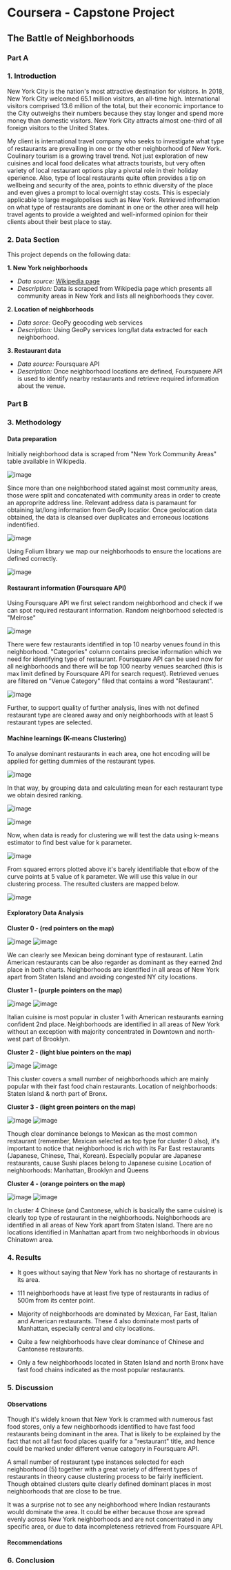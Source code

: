 # Coursera - Capstone Project

## The Battle of Neighborhoods


### Part A 

  ### 1. Introduction 

New York City is the nation's most attractive destination for visitors. In 2018, New York City welcomed 65.1 million visitors, an all-time high. International visitors comprised 13.6 million of the total, but their economic importance to the City outweighs their numbers because they stay longer and spend more money than domestic visitors. New York City attracts almost one-third of all foreign visitors to the United States. 

My client is international travel company who seeks to investigate what type of restaurants are prevailing in one or the other neighborhood of New York. Coulinary tourism is a growing travel trend. Not just exploration of new cuisines and local food delicates what attracts tourists, but very often variety of local restaurant options play a pivotal role in their holiday eperience. Also, type of local restaurants quite often provides a tip on wellbeing and security of the area, points to ethnic diversity of the place and even gives a prompt to local overnight stay costs. This is especialy applicable to large megalopolises such as New York. Retrieved infromation on what type of restaurants are dominant in one or the other area will help travel agents to provide a weighted and well-informed opinion for their clients about their best place to stay. 
  
   ### 2. Data Section
   
  This project depends on the following data:
  
  **1. New York neighborhoods**
  
  - *Data source:* [Wikipedia page](https://en.wikipedia.org/wiki/Neighborhoods_in_New_York_City)
  - *Description:* Data is scraped from Wikipedia page which presents all community areas in New York and lists all neighborhoods they cover. 

  **2. Location of neighborhoods**
  
  - *Data sorce:* GeoPy geocoding web services
  - *Description:* Using GeoPy services long/lat data extracted for each neighborhood.
  
  **3. Restaurant data**
  
  - *Data source:* Foursquare API
  - *Description:* Once neighborhood locations are defined, Foursquaere API is used to identify nearby restaurants and retrieve required information about the venue. 
  
  ### Part B
  
  ### 3. Methodology
  
  #### Data preparation
  
  Initially neighborhood data is scraped from "New York Community Areas" table available in Wikipedia. 
  
  ![image](https://user-images.githubusercontent.com/46403847/114102314-febdec80-98be-11eb-817d-3e8110eecd31.png)
  
  Since more than one neighborhood stated against most community areas, those were split and concatenated with community areas in order to create an approprite address line. Relevant address data is paramaunt for obtaining lat/long information from GeoPy locatior. Once geolocation data obtained, the data is cleansed over duplicates and erroneous locations indentified. 
  
  ![image](https://user-images.githubusercontent.com/46403847/114102481-4e041d00-98bf-11eb-9800-e33edba7cc8f.png)

  Using Folium library we map our neighborhoods to ensure the locations are defined correctly. 
  
  ![image](https://user-images.githubusercontent.com/46403847/114159550-d0232e80-991d-11eb-9410-22a17a838439.png)
  

  #### Restaurant information (Foursquare API)
  
  Using Foursquare API we first select random neighborhood and check if we can spot required restaurant information. Random neighborhood selected is "Melrose"
  
  ![image](https://user-images.githubusercontent.com/46403847/114103301-d0d9a780-98c0-11eb-864b-375c96b64762.png)

  There were few restaurants identified in top 10 nearby venues found in this neighborhood. "Categories" column contains precise information which we need for identifying type of restaurant. Foursquare API can be used now for all neighborhoods and there will be top 100 nearby venues searched (this is max limit defined by Foursquare API for search request). Retrieved venues are filtered on "Venue Category" filed that contains a word "Restaurant". 
  
  ![image](https://user-images.githubusercontent.com/46403847/114104397-b0125180-98c2-11eb-82bb-69c1493d8df8.png)
  
  Further, to support quality of further analysis, lines with not defined restaurant type are cleared away and only neighborhoods with at least 5 restaurant types are selected.  
  #### Machine learnings (K-means Clustering)
  
  To analyse dominant restaurants in each area, one hot encoding will be applied for getting dummies of the restaurant types. 

  ![image](https://user-images.githubusercontent.com/46403847/114105513-ce794c80-98c4-11eb-877f-fa5d53faeb1c.png)

  In that way, by grouping data and calculating mean for each restaurant type we obtain desired ranking.
  
  ![image](https://user-images.githubusercontent.com/46403847/114105729-362f9780-98c5-11eb-9a9b-9542d5be8a1c.png)

  ![image](https://user-images.githubusercontent.com/46403847/114105793-5c553780-98c5-11eb-9b02-2fb58d14f023.png)
  
  Now, when data is ready for clustering we will test the data using k-means estimator to find best value for k parameter.
  
  ![image](https://user-images.githubusercontent.com/46403847/114165178-14b1c880-9924-11eb-8335-9333970d709b.png)

  From squared errors plotted above it's barely identifiable that elbow of the curve points at 5 value of k parameter. We will use this value in our clustering process. 
  The resulted clusters are mapped below. 

  ![image](https://user-images.githubusercontent.com/46403847/114165471-6e19f780-9924-11eb-9e38-71997b6f203d.png)

  #### Exploratory Data Analysis
  
  **Cluster 0 - (red pointers on the map)**
  
  ![image](https://user-images.githubusercontent.com/46403847/114232031-2bcbd700-9973-11eb-8a0d-967e9b31dab5.png)
  ![image](https://user-images.githubusercontent.com/46403847/114232065-371f0280-9973-11eb-94e4-bf037765b259.png)
  
  We can clearly see Mexican being dominant type of restaurant. Latin American restaurants can be also regarder as dominant as they earned 2nd place in both charts.
  Neighborhoods are identified in all areas of New York apart from Staten Island and avoiding congested NY city locations. 


  **Cluster 1 - (purple pointers on the map)**  
  
  ![image](https://user-images.githubusercontent.com/46403847/114232266-8402d900-9973-11eb-8fd9-3b6f085b69ad.png)
  ![image](https://user-images.githubusercontent.com/46403847/114232279-89f8ba00-9973-11eb-9285-6179cf153558.png)

  Italian cuisine is most popular in cluster 1 with American restaurants earning confident 2nd place.
  Neighborhoods are identified in all areas of New York without an exception with majority concentrated in Downtown and north-west part of Brooklyn. 
  
  
  **Cluster 2 - (light blue pointers on the map)** 
  
  ![image](https://user-images.githubusercontent.com/46403847/114232481-db08ae00-9973-11eb-9fc9-d7b3a2dd121a.png)
  ![image](https://user-images.githubusercontent.com/46403847/114232504-e2c85280-9973-11eb-9fee-5a38999927bd.png)

  This cluster covers a small number of neighborhoods which are mainly popular with their fast food chain restaurants.
  Location of neighborhoods: Staten Island & north part of Bronx.
  
  
  **Cluster 3 - (light green pointers on the map)**   
  
  ![image](https://user-images.githubusercontent.com/46403847/114232598-02f81180-9974-11eb-882f-e820f714ecaa.png)
  ![image](https://user-images.githubusercontent.com/46403847/114232624-08edf280-9974-11eb-8044-5675fd5ae020.png)

  Though clear dominance belongs to Mexican as the most common restaurant (remember, Mexican selected as top type for cluster 0 also), it's important to notice that neighborhood is rich with its Far East restaurants (Japanese, Chinese, Thai, Korean). Especially popular are Japanese restaurants, cause Sushi places belong to Japanese cuisine
  Location of neighborhoods: Manhattan, Brooklyn and Queens
  
  
  **Cluster 4 - (orange pointers on the map)**   
  
  ![image](https://user-images.githubusercontent.com/46403847/114232684-2a4ede80-9974-11eb-9738-bec0f5793aed.png)
  ![image](https://user-images.githubusercontent.com/46403847/114232693-3044bf80-9974-11eb-844a-634ae7360237.png)

  In cluster 4 Chinese (and Cantonese, which is basically the same cuisine) is clearly top type of restaurant in the neighborhoods.
  Neighborhoods are identified in all areas of New York apart from Staten Island. There are no locations identified in Manhattan apart from two neighborhoods in obvious Chinatown area.
  
  
  ### 4. Results

  - It goes without saying that New York has no shortage of restaurants in its area. 
  
  - 111 neighborhoods have at least five type of restaurants in radius of 500m from its center point. 
  
  - Majority of neighborhoods are dominated by Mexican, Far East, Italian and American restaurants. These 4 also dominate most parts of Manhattan, especially central and city locations. 
  
  - Quite a few neighborhoods have clear dominance of Chinese and Cantonese restaurants.
   
  - Only a few neighborhoods located in Staten Island and north Bronx have fast food chains indicated as the most popular restaurants. 
  

  ### 5. Discussion
  
  #### Observations
  
  Though it's widely known that New York is crammed with numerous fast food stores, only a few neighborhoods identified to have fast food restaurants being dominant in the area. That is likely to be explained by the fact that not all fast food places qualify for a "restaurant" title, and hence could be marked under different venue category in Foursquare API. 
  
  A small number of restaurant type instances selected for each neighborhood (5) together with a great variety of different types of restaurants in theory cause clustering process to be fairly inefficient. Though obtained clusters quite clearly defined dominant places in most neighborhoods that are close to be true. 
  
  It was a surprise not to see any neighborhood where Indian restaurants would dominate the area. It could be either because those are spread evenly across New York neighborhoods and are not concentrated in any specific area, or due to data incompleteness retrieved from Foursquare API. 
  
  #### Recommendations
  
  
  ### 6. Conclusion

  
 
  
